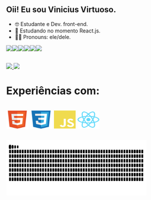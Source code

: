 ## Oii! Eu sou Vinicius Virtuoso.


- 🤓 Estudante e Dev. front-end.
- 🌱 Estudando no momento React.js.
- 🧑🏾 Pronouns: ele/dele.



<div style="display: flex">
      <a href="https://www.facebook.com/vinicius.eduardo.121398">
        <img height="25em" src="https://img.shields.io/badge/Facebook-1877F2?style=for-the-badge&logo=facebook&logoColor=white"/>
      </a>
      <a href="https://www.instagram.com/vini.e.v">
        <img height="25em" src="https://img.shields.io/badge/Instagram-E4405F?style=for-the-badge&logo=instagram&logoColor=white"/>
      </a>
      <a href="https://www.linkedin.com/in/vinicius-virtuoso-110107196">
        <img height="25em" src="https://img.shields.io/badge/LinkedIn-0077B5?style=for-the-badge&logo=linkedin&logoColor=white"/>
      </a>
      <a href="https://discord.gg/dYW5MdR6EY">
        <img height="25em" src="https://img.shields.io/badge/Discord-7289DA?style=for-the-badge&logo=discord&logoColor=white"/>
      </a>
      <a href="https://api.whatsapp.com/send?l=pt&amp;phone=55048996596430">
        <img height="25em" src="https://img.shields.io/badge/WhatsApp-25D366?style=for-the-badge&logo=whatsapp&logoColor=white"/>
      </a>
      <a href="viniciusvirtuoso1902@gmail.com">
        <img height="25em" src="https://img.shields.io/badge/Gmail-D14836?style=for-the-badge&logo=gmail&logoColor=white"/>
      </a>
</div>

 ##



    

<div>
  <a href="https://github.com/vinicius-virtuoso">
  <img height="150em" src="https://github-readme-stats.vercel.app/api?username=vinicius-virtuoso&show_icons=true&theme=shades-of-purple&include_all_commits=true&count_private=true"/>
  <img height="150em" src="https://github-readme-stats.vercel.app/api/top-langs/?username=vinicius-virtuoso&layout=compact&langs_count=7&theme=shades-of-purple"/>
    </a>
</div>
 
 # Experiências com:
 <div style="display: inline_block"><br>
  <img align="center" alt="Vini-HTML" height="50" width="60" src="https://raw.githubusercontent.com/devicons/devicon/master/icons/html5/html5-original.svg">
  <img align="center" alt="Vini-CSS" height="50" width="60" src="https://raw.githubusercontent.com/devicons/devicon/master/icons/css3/css3-original.svg">
  <img align="center" alt="Vini-Js" height="50" width="60" src="https://raw.githubusercontent.com/devicons/devicon/master/icons/javascript/javascript-plain.svg">
  <img align="center" alt="Vini-React" height="50" width="60" src="https://raw.githubusercontent.com/devicons/devicon/master/icons/react/react-original.svg">
</div>



 ##
 
<div style="display: inline_block">
   <img height="150" width="75%" src="https://github.com/vinicius-virtuoso/vinicius-virtuoso/blob/output/github-contribution-grid-snake.svg">
</div>

 ##

<!--     - Instagram: https://www.instagram.com/vini.e.v    
    - WhatsApp: +55 (48) 9 8837-8970  ,
    - Facebook: https://www.facebook.com/vinicius.eduardo.121398 , -->

<!---
vinicius-virtuoso/vinicius-virtuoso is a ✨ special ✨ repository because its `README.md` (this file) appears on your GitHub profile.
You can click the Preview link to take a look at your changes.
--->
